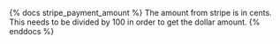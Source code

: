 {% docs stripe_payment_amount %}
The amount from stripe is in cents. This needs to be divided by 100
in order to get the dollar amount.
{% enddocs %}